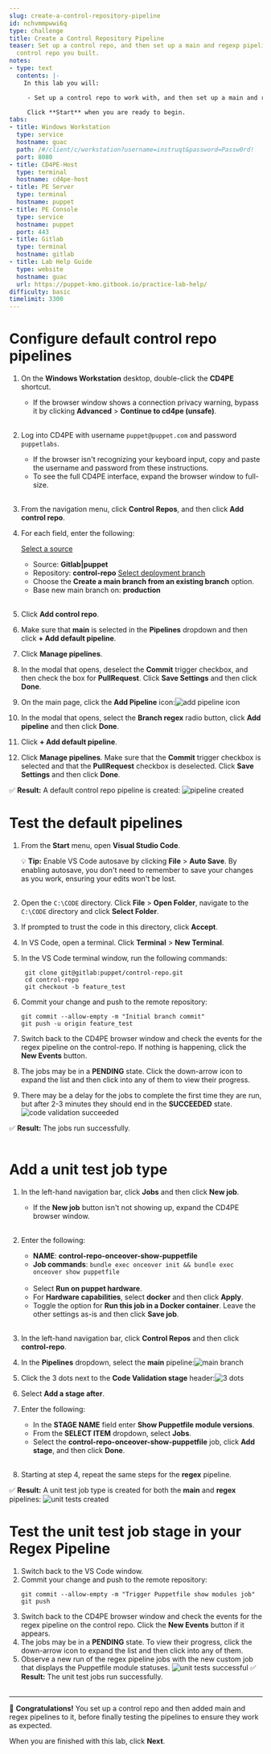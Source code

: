 ```yaml
---
slug: create-a-control-repository-pipeline
id: nchvmmpwwi6q
type: challenge
title: Create a Control Repository Pipeline
teaser: Set up a control repo, and then set up a main and regexp pipeline for the
  control repo you built.
notes:
- type: text
  contents: |-
    In this lab you will:

     - Set up a control repo to work with, and then set up a main and regexp pipeline for the control repo.

     Click **Start** when you are ready to begin.
tabs:
- title: Windows Workstation
  type: service
  hostname: guac
  path: /#/client/c/workstation?username=instruqt&password=Passw0rd!
  port: 8080
- title: CD4PE-Host
  type: terminal
  hostname: cd4pe-host
- title: PE Server
  type: terminal
  hostname: puppet
- title: PE Console
  type: service
  hostname: puppet
  port: 443
- title: Gitlab
  type: terminal
  hostname: gitlab
- title: Lab Help Guide
  type: website
  hostname: guac
  url: https://puppet-kmo.gitbook.io/practice-lab-help/
difficulty: basic
timelimit: 3300
---
```

Configure default control repo pipelines
========
1. On the **Windows Workstation** desktop, double-click the **CD4PE** shortcut.
    - If the browser window shows a connection privacy warning, bypass it by clicking **Advanced** > **Continue to cd4pe (unsafe)**.<br><br>
1. Log into CD4PE with username `puppet@puppet.com` and password `puppetlabs`.
    - If the browser isn't recognizing your keyboard input, copy and paste the username and password from these instructions.
    - To see the full CD4PE interface, expand the browser window to full-size.<br><br>
1. From the navigation menu, click **Control Repos**, and then click **Add control repo**.
1. For each field, enter the following:

    <u>Select a source</u>
      - Source: **Gitlab|puppet**
      - Repository: **control-repo**
    <u>Select deployment branch</u>
      - Choose the **Create a main branch from an existing branch** option.
      - Base new main branch on: **production**<br><br>

1. Click **Add control repo**.
1. Make sure that **main** is selected in the **Pipelines** dropdown and then click **+ Add default pipeline**.
1. Click **Manage pipelines**.
1. In the modal that opens, deselect the **Commit** trigger checkbox, and then check the box for **PullRequest**. Click **Save Settings** and then click **Done**.
1. On the main page, click the **Add Pipeline** icon:![add pipeline icon](https://storage.googleapis.com/instruqt-images/PE501-Continuously%20Deliver/Lab2.0-1-1.png)
1. In the modal that opens, select the **Branch regex** radio button, click **Add pipeline** and then click **Done**.
1. Click **+ Add default pipeline**.
1. Click **Manage pipelines**. Make sure that the **Commit** trigger checkbox is selected and that the **PullRequest** checkbox is deselected. Click **Save Settings** and then click **Done**.

✅ **Result:** A default control repo pipeline is created: ![pipeline created](https://storage.googleapis.com/instruqt-images/PE501-Continuously%20Deliver/lab2.1-pipeline-created.png)


Test the default pipelines
========
1. From the **Start** menu, open **Visual Studio Code**.

    💡 **Tip:** Enable VS Code autosave by clicking **File** > **Auto Save**. By enabling autosave, you don't need to remember to save your changes as you work, ensuring your edits won't be lost.<br><br>
1. Open the `C:\CODE` directory. Click **File** > **Open Folder**, navigate to the `C:\CODE` directory and click **Select Folder**.
1. If prompted to trust the code in this directory, click **Accept**.
1. In VS Code, open a terminal. Click **Terminal** > **New Terminal**.
1. In the VS Code terminal window, run the following commands:

        git clone git@gitlab:puppet/control-repo.git
        cd control-repo
        git checkout -b feature_test

1. Commit your change and push to the remote repository:
    ```
    git commit --allow-empty -m "Initial branch commit"
    git push -u origin feature_test
    ```
1. Switch back to the CD4PE browser window and check the events for the regex pipeline on the control-repo. If nothing is happening, click the **New Events** button.
1. The jobs may be in a **PENDING** state. Click the down-arrow icon to expand the list and then click into any of them to view their progress.
1. There may be a delay for the jobs to complete the first time they are run, but after 2-3 minutes they should end in the **SUCCEEDED** state.
    ![code validation succeeded](https://storage.googleapis.com/instruqt-images/PE501-Continuously%20Deliver/Lab3.0-code-validation-succeeded.png)

✅  **Result:** The jobs run successfully.<br><br>

Add a unit test job type
========
1. In the left-hand navigation bar, click **Jobs** and then click **New job**.
    - If the **New job** button isn't not showing up, expand the CD4PE browser window.<br><br>
1. Enter the following:
    - **NAME**: **control-repo-onceover-show-puppetfile**
    - **Job commands**: `bundle exec onceover init && bundle exec onceover show puppetfile`<br><br>
    - Select **Run on puppet hardware**.
    - For **Hardware capabilities**, select **docker** and then click **Apply**.
    - Toggle the option for **Run this job in a Docker container**. Leave the other settings as-is and then click **Save job**.<br><br>
1. In the left-hand navigation bar, click **Control Repos** and then click **control-repo**.
1. In the **Pipelines** dropdown, select the **main** pipeline:![main branch](https://storage.googleapis.com/instruqt-images/PE501-Continuously%20Deliver/Lab3.0-main-branch.png)

1. Click the 3 dots next to the **Code Validation stage** header:![3 dots](https://storage.googleapis.com/instruqt-images/PE501-Continuously%20Deliver/Lab3.0-3-dots.png)

1. Select **Add a stage after**.
1. Enter the following:
    - In the **STAGE NAME** field enter **Show Puppetfile module versions**.
    - From the **SELECT ITEM** dropdown, select **Jobs**.
    - Select the **control-repo-onceover-show-puppetfile** job, click **Add stage**, and then click **Done**.<br><br>
1. Starting at step 4, repeat the same steps for the **regex** pipeline.

✅  **Result:** A unit test job type is created for both the **main** and **regex** pipelines: ![unit tests created](https://storage.googleapis.com/instruqt-images/PE501-Continuously%20Deliver/lab2.1-run-unit-tests-job.png)

Test the unit test job stage in your Regex Pipeline
========
1. Switch back to the VS Code window.
1. Commit your change and push to the remote repository:
    ```
    git commit --allow-empty -m "Trigger Puppetfile show modules job"
    git push
    ```
1. Switch back to the CD4PE browser window and check the events for the regex pipeline on the control repo. Click the **New Events** button if it appears.
1. The jobs may be in a **PENDING** state. To view their progress, click the down-arrow icon to expand the list and then click into any of them.
1. Observe a new run of the regex pipeline jobs with the new custom job that displays the Puppetfile module statuses.
    ![unit tests successful](https://storage.googleapis.com/instruqt-images/PE501-Continuously%20Deliver/Lab3.0-run-unit-tests.png)
✅  **Result:** The unit test jobs run successfully.<br><br>

--------------
🎈 **Congratulations!** You set up a control repo and then added main and regex pipelines to it, before finally testing the pipelines to ensure they work as expected.

When you are finished with this lab, click **Next**.